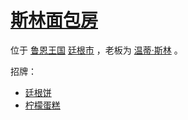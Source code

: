# [斯林面包房](../餐饮门店/斯林面包房)

位于 [鲁恩王国](../国家/鲁恩王国.md) [廷根市](../地区/廷根市.md) ，老板为 [温蒂·斯林](../龙套/温蒂·斯林.md) 。

招牌：
+ [廷根饼](../食物及饮料/廷根饼.md)
+ [柠檬蛋糕](../食物及饮料/柠檬蛋糕.md)
